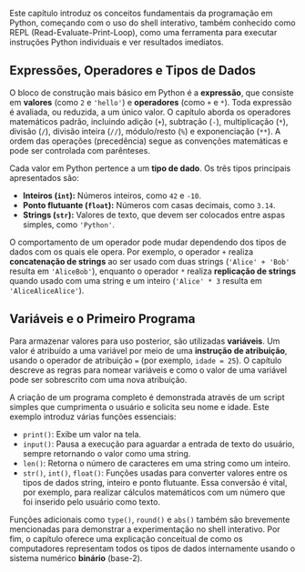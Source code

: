 Este capítulo introduz os conceitos fundamentais da programação em Python, começando com o uso do shell interativo, também conhecido como REPL (Read-Evaluate-Print-Loop), como uma ferramenta para executar instruções Python individuais e ver resultados imediatos.

## Expressões, Operadores e Tipos de Dados

O bloco de construção mais básico em Python é a **expressão**, que consiste em **valores** (como `2` e `'hello'`) e **operadores** (como `+` e `*`). Toda expressão é avaliada, ou reduzida, a um único valor. O capítulo aborda os operadores matemáticos padrão, incluindo adição (`+`), subtração (`-`), multiplicação (`*`), divisão (`/`), divisão inteira (`//`), módulo/resto (`%`) e exponenciação (`**`). A ordem das operações (precedência) segue as convenções matemáticas e pode ser controlada com parênteses.

Cada valor em Python pertence a um **tipo de dado**. Os três tipos principais apresentados são:
* **Inteiros (`int`):** Números inteiros, como `42` e `-10`.
* **Ponto flutuante (`float`):** Números com casas decimais, como `3.14`.
* **Strings (`str`):** Valores de texto, que devem ser colocados entre aspas simples, como `'Python'`.

O comportamento de um operador pode mudar dependendo dos tipos de dados com os quais ele opera. Por exemplo, o operador `+` realiza **concatenação de strings** ao ser usado com duas strings (`'Alice' + 'Bob'` resulta em `'AliceBob'`), enquanto o operador `*` realiza **replicação de strings** quando usado com uma string e um inteiro (`'Alice' * 3` resulta em `'AliceAliceAlice'`).

## Variáveis e o Primeiro Programa

Para armazenar valores para uso posterior, são utilizadas **variáveis**. Um valor é atribuído a uma variável por meio de uma **instrução de atribuição**, usando o operador de atribuição `=` (por exemplo, `idade = 25`). O capítulo descreve as regras para nomear variáveis e como o valor de uma variável pode ser sobrescrito com uma nova atribuição.

A criação de um programa completo é demonstrada através de um script simples que cumprimenta o usuário e solicita seu nome e idade. Este exemplo introduz várias funções essenciais:
* `print()`: Exibe um valor na tela.
* `input()`: Pausa a execução para aguardar a entrada de texto do usuário, sempre retornando o valor como uma string.
* `len()`: Retorna o número de caracteres em uma string como um inteiro.
* `str()`, `int()`, `float()`: Funções usadas para converter valores entre os tipos de dados string, inteiro e ponto flutuante. Essa conversão é vital, por exemplo, para realizar cálculos matemáticos com um número que foi inserido pelo usuário como texto.

Funções adicionais como `type()`, `round()` e `abs()` também são brevemente mencionadas para demonstrar a experimentação no shell interativo. Por fim, o capítulo oferece uma explicação conceitual de como os computadores representam todos os tipos de dados internamente usando o sistema numérico **binário** (base-2).
